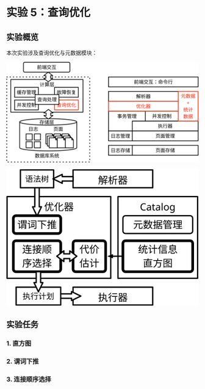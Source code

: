 # 实验 5：查询优化

## 实验概览

本次实验涉及查询优化与元数据模块：

![](./pics/lab5-overview.svg)

![](./pics/lab5-details.svg)

## 实验任务

### 1. 直方图

### 2. 谓词下推

### 3. 连接顺序选择

